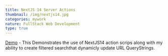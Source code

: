 ```yaml
---
title: NextJS 14 Server Actions
thumbnail: /img/nextjs14.jpg
categories: mywork
nature: FullStack Web Development
type: true
---
```

[Demo](https://food-search-nextjs14.vercel.app/) - This Demonstrates the use of NextJS14 action scrips along with my ability to create filtered searcht﻿hat dynamicly update URL QueryStrings.